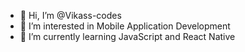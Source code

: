 - 👋 Hi, I’m @Vikass-codes
- 👀 I’m interested in Mobile Application Development
- 🌱 I’m currently learning JavaScript and React Native

